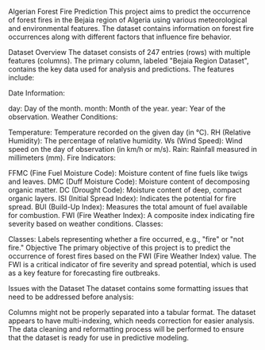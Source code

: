 Algerian Forest Fire Prediction
This project aims to predict the occurrence of forest fires in the Bejaia region of Algeria using various meteorological and environmental features. The dataset contains information on forest fire occurrences along with different factors that influence fire behavior.

Dataset Overview
The dataset consists of 247 entries (rows) with multiple features (columns). The primary column, labeled "Bejaia Region Dataset", contains the key data used for analysis and predictions. The features include:

Date Information:

day: Day of the month.
month: Month of the year.
year: Year of the observation.
Weather Conditions:

Temperature: Temperature recorded on the given day (in °C).
RH (Relative Humidity): The percentage of relative humidity.
Ws (Wind Speed): Wind speed on the day of observation (in km/h or m/s).
Rain: Rainfall measured in millimeters (mm).
Fire Indicators:

FFMC (Fine Fuel Moisture Code): Moisture content of fine fuels like twigs and leaves.
DMC (Duff Moisture Code): Moisture content of decomposing organic matter.
DC (Drought Code): Moisture content of deep, compact organic layers.
ISI (Initial Spread Index): Indicates the potential for fire spread.
BUI (Build-Up Index): Measures the total amount of fuel available for combustion.
FWI (Fire Weather Index): A composite index indicating fire severity based on weather conditions.
Classes:

Classes: Labels representing whether a fire occurred, e.g., "fire" or "not fire."
Objective
The primary objective of this project is to predict the occurrence of forest fires based on the FWI (Fire Weather Index) value. The FWI is a critical indicator of fire severity and spread potential, which is used as a key feature for forecasting fire outbreaks.

Issues with the Dataset
The dataset contains some formatting issues that need to be addressed before analysis:

Columns might not be properly separated into a tabular format.
The dataset appears to have multi-indexing, which needs correction for easier analysis.
The data cleaning and reformatting process will be performed to ensure that the dataset is ready for use in predictive modeling.